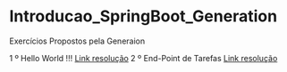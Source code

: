 # Introducao_SpringBoot_Generation
Exercícios Propostos pela Generaion

1 º Hello World !!! <a href="https://github.com/luisfsm/Introducao_SpringBoot_Generation/tree/master/HELLO_WORLD">Link resolução</a>
2 º End-Point de Tarefas <a href="https://github.com/luisfsm/Introducao_SpringBoot_Generation/tree/master/AtividadeSemanal">Link resolução</a> 
